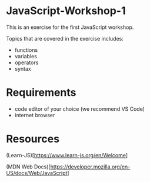 # JavaScript-Workshop-1

This is an exercise for the first JavaScript workshop.

Topics that are covered in the exercise includes:

- functions
- variables
- operators
- syntax

# Requirements

- code editor of your choice (we recommend VS Code)
- internet browser

# Resources

(Learn-JS)[https://www.learn-js.org/en/Welcome]

(MDN Web Docs)[https://developer.mozilla.org/en-US/docs/Web/JavaScript]
